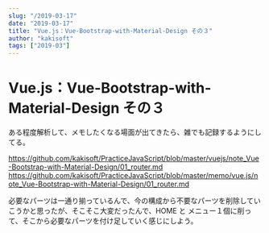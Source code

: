 ```yaml
---
slug: "/2019-03-17"
date: "2019-03-17"
title: "Vue.js：Vue-Bootstrap-with-Material-Design その３"
author: "kakisoft"
tags: ["2019-03"]
---
```

# Vue.js：Vue-Bootstrap-with-Material-Design その３

ある程度解析して、メモしたくなる場面が出てきたら、雑でも記録するようにしてる。  

<https://github.com/kakisoft/PracticeJavaScript/blob/master/vuejs/note_Vue-Bootstrap-with-Material-Design/01_router.md>  
<https://github.com/kakisoft/PracticeJavaScript/blob/master/memo/vue.js/note_Vue-Bootstrap-with-Material-Design/01_router.md>  

必要なパーツは一通り揃っているんで、今の構成から不要なパーツを削除していこうかと思ったが、そこそこ大変だったんで、HOME と メニュー１個に削って、そこから必要なパーツを付け足していく感じにしよう。  





